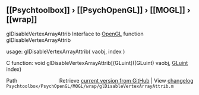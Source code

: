 ## [[Psychtoolbox]] &#8250; [[PsychOpenGL]] &#8250; [[MOGL]] &#8250; [[wrap]]

glDisableVertexArrayAttrib  Interface to [OpenGL](OpenGL) function glDisableVertexArrayAttrib  
  
usage:  glDisableVertexArrayAttrib( vaobj, index )  
  
C function:  void glDisableVertexArrayAttrib[(GLuint]((GLuint) vaobj, [GLuint](GLuint) index)  




<div class="code_header" style="text-align:right;">
  <span style="float:left;">Path&nbsp;&nbsp;</span> <span class="counter">Retrieve <a href=
  "https://raw.github.com/Psychtoolbox-3/Psychtoolbox-3/beta/Psychtoolbox/PsychOpenGL/MOGL/wrap/glDisableVertexArrayAttrib.m">current version from GitHub</a> | View <a href=
  "https://github.com/Psychtoolbox-3/Psychtoolbox-3/commits/beta/Psychtoolbox/PsychOpenGL/MOGL/wrap/glDisableVertexArrayAttrib.m">changelog</a></span>
</div>
<div class="code">
  <code>Psychtoolbox/PsychOpenGL/MOGL/wrap/glDisableVertexArrayAttrib.m</code>
</div>

